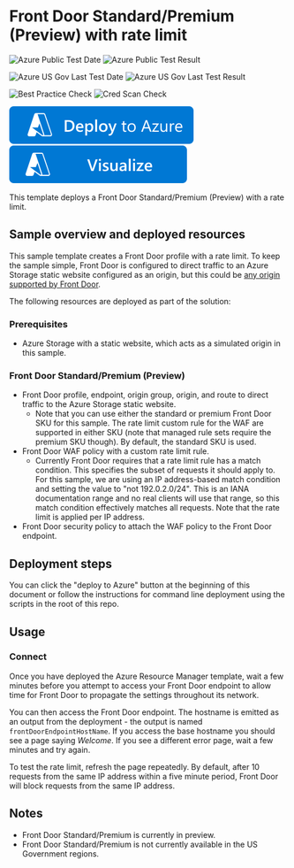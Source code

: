 # Front Door Standard/Premium (Preview) with rate limit

![Azure Public Test Date](https://azurequickstartsservice.blob.core.windows.net/badges/quickstarts/microsoft.network/front-door-standard-premium-rate-limit/PublicLastTestDate.svg)
![Azure Public Test Result](https://azurequickstartsservice.blob.core.windows.net/badges/quickstarts/microsoft.network/front-door-standard-premium-rate-limit/PublicDeployment.svg)

![Azure US Gov Last Test Date](https://azurequickstartsservice.blob.core.windows.net/badges/quickstarts/microsoft.network/front-door-standard-premium-rate-limit/FairfaxLastTestDate.svg)
![Azure US Gov Last Test Result](https://azurequickstartsservice.blob.core.windows.net/badges/quickstarts/microsoft.network/front-door-standard-premium-rate-limit/FairfaxDeployment.svg)

![Best Practice Check](https://azurequickstartsservice.blob.core.windows.net/badges/quickstarts/microsoft.network/front-door-standard-premium-rate-limit/BestPracticeResult.svg)
![Cred Scan Check](https://azurequickstartsservice.blob.core.windows.net/badges/quickstarts/microsoft.network/front-door-standard-premium-rate-limit/CredScanResult.svg)

[![Deploy To Azure](https://raw.githubusercontent.com/Azure/azure-quickstart-templates/master/1-CONTRIBUTION-GUIDE/images/deploytoazure.svg?sanitize=true)](https://portal.azure.com/#create/Microsoft.Template/uri/https%3A%2F%2Fraw.githubusercontent.com%2FAzure%2Fazure-quickstart-templates%2Fmaster%2Fquickstarts%2Fmicrosoft.network%2Ffront-door-standard-premium-rate-limit%2Fazuredeploy.json)  [![Visualize](https://raw.githubusercontent.com/Azure/azure-quickstart-templates/master/1-CONTRIBUTION-GUIDE/images/visualizebutton.svg?sanitize=true)](http://armviz.io/#/?load=https%3A%2F%2Fraw.githubusercontent.com%2FAzure%2Fazure-quickstart-templates%2Fmaster%2Fquickstarts%2Fmicrosoft.network%2Ffront-door-standard-premium-rate-limit%2Fazuredeploy.json)

This template deploys a Front Door Standard/Premium (Preview) with a rate limit.

## Sample overview and deployed resources

This sample template creates a Front Door profile with a rate limit. To keep the sample simple, Front Door is configured to direct traffic to an Azure Storage static website configured as an origin, but this could be [any origin supported by Front Door](https://docs.microsoft.com/azure/frontdoor/standard-premium/concept-origin).

The following resources are deployed as part of the solution:

### Prerequisites
- Azure Storage with a static website, which acts as a simulated origin in this sample.

### Front Door Standard/Premium (Preview)
- Front Door profile, endpoint, origin group, origin, and route to direct traffic to the Azure Storage static website.
  - Note that you can use either the standard or premium Front Door SKU for this sample. The rate limit custom rule for the WAF are supported in either SKU (note that managed rule sets require the premium SKU though). By default, the standard SKU is used.
- Front Door WAF policy with a custom rate limit rule.
  -  Currently Front Door requires that a rate limit rule has a match condition. This specifies the subset of requests it should apply to. For this sample, we are using an IP address-based match condition and setting the value to "not 192.0.2.0/24". This is an IANA documentation range and no real clients will use that range, so this match condition effectively matches all requests. Note that the rate limit is applied per IP address.
- Front Door security policy to attach the WAF policy to the Front Door endpoint.

## Deployment steps

You can click the "deploy to Azure" button at the beginning of this document or follow the instructions for command line deployment using the scripts in the root of this repo.

## Usage

### Connect

Once you have deployed the Azure Resource Manager template, wait a few minutes before you attempt to access your Front Door endpoint to allow time for Front Door to propagate the settings throughout its network.

You can then access the Front Door endpoint. The hostname is emitted as an output from the deployment - the output is named `frontDoorEndpointHostName`. If you access the base hostname you should see a page saying _Welcome_. If you see a different error page, wait a few minutes and try again.

To test the rate limit, refresh the page repeatedly. By default, after 10 requests from the same IP address within a five minute period, Front Door will block requests from the same IP address.

## Notes

- Front Door Standard/Premium is currently in preview.
- Front Door Standard/Premium is not currently available in the US Government regions.
